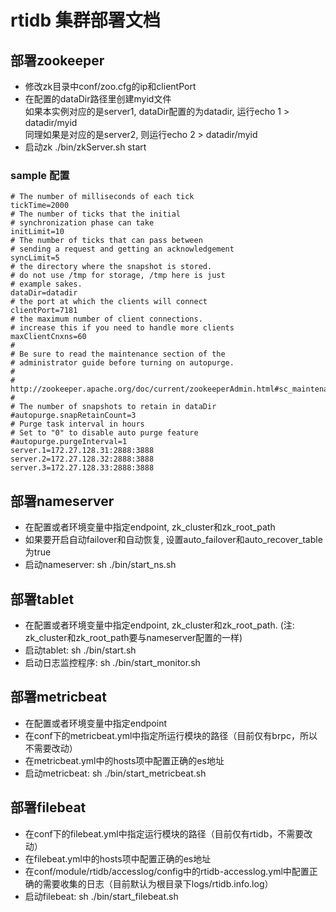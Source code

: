 # rtidb 集群部署文档

## 部署zookeeper

* 修改zk目录中conf/zoo.cfg的ip和clientPort
* 在配置的dataDir路径里创建myid文件  
  如果本实例对应的是server1, dataDir配置的为datadir, 运行echo 1 > datadir/myid  
  同理如果是对应的是server2, 则运行echo 2 > datadir/myid  
* 启动zk ./bin/zkServer.sh start

### sample 配置

```
# The number of milliseconds of each tick
tickTime=2000
# The number of ticks that the initial
# synchronization phase can take
initLimit=10
# The number of ticks that can pass between
# sending a request and getting an acknowledgement
syncLimit=5
# the directory where the snapshot is stored.
# do not use /tmp for storage, /tmp here is just
# example sakes.
dataDir=datadir
# the port at which the clients will connect
clientPort=7181
# the maximum number of client connections.
# increase this if you need to handle more clients
maxClientCnxns=60
#
# Be sure to read the maintenance section of the
# administrator guide before turning on autopurge.
#
# http://zookeeper.apache.org/doc/current/zookeeperAdmin.html#sc_maintenance
#
# The number of snapshots to retain in dataDir
#autopurge.snapRetainCount=3
# Purge task interval in hours
# Set to "0" to disable auto purge feature
#autopurge.purgeInterval=1
server.1=172.27.128.31:2888:3888
server.2=172.27.128.32:2888:3888
server.3=172.27.128.33:2888:3888
```


## 部署nameserver

* 在配置或者环境变量中指定endpoint, zk_cluster和zk_root_path
* 如果要开启自动failover和自动恢复, 设置auto_failover和auto_recover_table为true
* 启动nameserver: sh ./bin/start_ns.sh


## 部署tablet

* 在配置或者环境变量中指定endpoint, zk_cluster和zk_root_path. (注: zk_cluster和zk_root_path要与nameserver配置的一样)
* 启动tablet: sh ./bin/start.sh
* 启动日志监控程序: sh ./bin/start_monitor.sh

## 部署metricbeat
* 在配置或者环境变量中指定endpoint
* 在conf下的metricbeat.yml中指定所运行模块的路径（目前仅有brpc，所以不需要改动）
* 在metricbeat.yml中的hosts项中配置正确的es地址
* 启动metricbeat: sh ./bin/start_metricbeat.sh


## 部署filebeat
* 在conf下的filebeat.yml中指定运行模块的路径（目前仅有rtidb，不需要改动）
* 在filebeat.yml中的hosts项中配置正确的es地址
* 在conf/module/rtidb/accesslog/config中的rtidb-accesslog.yml中配置正确的需要收集的日志（目前默认为根目录下logs/rtidb.info.log）
* 启动filebeat: sh ./bin/start_filebeat.sh
